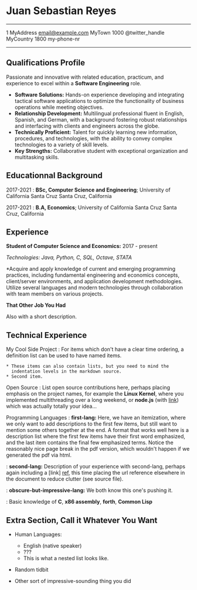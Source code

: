Juan Sebastian Reyes
============

-------------------     ----------------------------
1 MyAddress                        email@example.com
MyTown 1000                          @twitter_handle
MyCountry                           1800 my-phone-nr
-------------------     ----------------------------

Qualifications Profile
---------
Passionate and innovative with related education, practicum, and experience to excel within a **Software Engineering** role.

- **Software Solutions:** Hands-on experience developing and integrating tactical software applications to optimize the functionality of business operations while meeting  objectives.
- **Relationship Development:** Multilingual professional fluent in English, Spanish, and German, with a background fostering robust relationships and interfacing with  clients and engineers across the globe.
- **Technically Proficient:** Talent for quickly learning new information, procedures, and technologies, with the ability to convey complex technologies to a variety of skill levels.
- **Key Strengths:** Collaborative student with exceptional organization and multitasking skills.

Educationnal Background
------------

2017-2021
:   **BSc, Computer Science and Engineering**; University of California Santa Cruz
      Santa Cruz, California
    
 2017-2021
:   **B.A, Economics**; University of California Santa Cruz
      Santa Cruz, California

Experience
----------

**Student of Computer Science and Economics:** 2017 - present

_Technologies: Java, Python, C, SQL, Octave, STATA_

*Acquire and apply knowledge of current and emerging programming practices, including fundamental engineering and economics concepts, client/server environments, and application development methodologies. Utilize several languages and modern technologies through collaboration with team members on various projects.


**That Other Job You Had**

Also with a short description.

Technical Experience
--------------------

My Cool Side Project
:   For items which don't have a clear time ordering, a definition
    list can be used to have named items.

    * These items can also contain lists, but you need to mind the
      indentation levels in the markdown source.
    * Second item.

Open Source
:   List open source contributions here, perhaps placing emphasis on
    the project names, for example the **Linux Kernel**, where you
    implemented multithreading over a long weekend, or **node.js**
    (with [link](http://nodejs.org)) which was actually totally
    your idea...

Programming Languages
:   **first-lang:** Here, we have an itemization, where we only want
    to add descriptions to the first few items, but still want to
    mention some others together at the end. A format that works well
    here is a description list where the first few items have their
    first word emphasized, and the last item contains the final few
    emphasized terms. Notice the reasonably nice page break in the pdf
    version, which wouldn't happen if we generated the pdf via html.

:   **second-lang:** Description of your experience with second-lang,
    perhaps again including a [link] [ref], this time placing the url
    reference elsewhere in the document to reduce clutter (see source
    file). 

:   **obscure-but-impressive-lang:** We both know this one's pushing
    it.

:   Basic knowledge of **C**, **x86 assembly**, **forth**, **Common Lisp**

[ref]: https://github.com/githubuser/superlongprojectname

Extra Section, Call it Whatever You Want
----------------------------------------

* Human Languages:

     * English (native speaker)
     * ???
     * This is what a nested list looks like.

* Random tidbit

* Other sort of impressive-sounding thing you did
